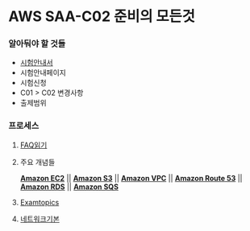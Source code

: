 <h1>AWS SAA-C02 준비의 모든것</h1>

<h3>알아둬야 할 것들</h3>

* [시험안내서](https://d1.awsstatic.com/ko_KR/training-and-certification/docs-sa-assoc/AWS-Certified-Solutions-Architect-Associate_Exam-Guide.pdf)
* 시험안내페이지
* 시험신청
* C01 > C02 변경사항
* 출제범위

<h3>프로세스</h3>

1. [FAQ읽기](https://aws.amazon.com/ko/faqs/)

2. 주요 개념들

   **[Amazon EC2](https://aws.amazon.com/ko/ec2/faqs/)** || [**Amazon S3**](https://aws.amazon.com/s3/faqs/) || **[Amazon VPC](https://aws.amazon.com/ko/vpc/faqs/)** || [**Amazon Route 53**](https://aws.amazon.com/route53/faqs/) || [**Amazon RDS**](https://aws.amazon.com/rds/faqs/) || **[Amazon SQS](https://aws.amazon.com/ko/sqs/faqs/)**

3. [Examtopics](https://www.examtopics.com/exams/amazon/aws-certified-solutions-architect-associate-saa-c02/)
4. [네트워크기본](https://velog.io/@hidaehyunlee/%EB%84%B7%EB%A7%88%EC%8A%A4%ED%81%ACNetmask%EC%99%80-%EC%84%9C%EB%B8%8C%EB%84%B7%EB%A7%88%EC%8A%A4%ED%81%ACSubnetmask)

